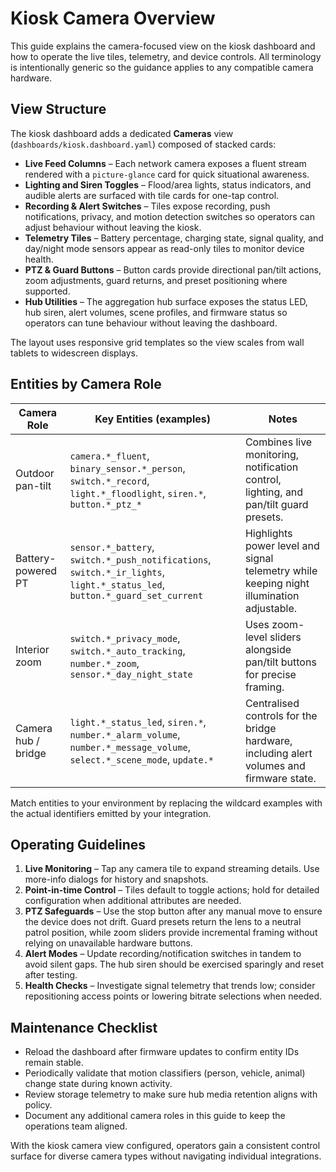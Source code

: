# Kiosk Camera Overview

This guide explains the camera-focused view on the kiosk dashboard and how to operate the live tiles, telemetry, and device controls. All terminology is intentionally generic so the guidance applies to any compatible camera hardware.

## View Structure

The kiosk dashboard adds a dedicated **Cameras** view (`dashboards/kiosk.dashboard.yaml`) composed of stacked cards:

- **Live Feed Columns** – Each network camera exposes a fluent stream rendered with a `picture-glance` card for quick situational awareness.
- **Lighting and Siren Toggles** – Flood/area lights, status indicators, and audible alerts are surfaced with tile cards for one-tap control.
- **Recording & Alert Switches** – Tiles expose recording, push notifications, privacy, and motion detection switches so operators can adjust behaviour without leaving the kiosk.
- **Telemetry Tiles** – Battery percentage, charging state, signal quality, and day/night mode sensors appear as read-only tiles to monitor device health.
- **PTZ & Guard Buttons** – Button cards provide directional pan/tilt actions, zoom adjustments, guard returns, and preset positioning where supported.
- **Hub Utilities** – The aggregation hub surface exposes the status LED, hub siren, alert volumes, scene profiles, and firmware status so operators can tune behaviour without leaving the dashboard.

The layout uses responsive grid templates so the view scales from wall tablets to widescreen displays.

## Entities by Camera Role

| Camera Role           | Key Entities (examples)                                                                                                   | Notes                                                                                     |
|-----------------------|----------------------------------------------------------------------------------------------------------------------------|-------------------------------------------------------------------------------------------|
| Outdoor pan-tilt      | `camera.*_fluent`, `binary_sensor.*_person`, `switch.*_record`, `light.*_floodlight`, `siren.*`, `button.*_ptz_*`           | Combines live monitoring, notification control, lighting, and pan/tilt guard presets.     |
| Battery-powered PT    | `sensor.*_battery`, `switch.*_push_notifications`, `switch.*_ir_lights`, `light.*_status_led`, `button.*_guard_set_current` | Highlights power level and signal telemetry while keeping night illumination adjustable. |
| Interior zoom         | `switch.*_privacy_mode`, `switch.*_auto_tracking`, `number.*_zoom`, `sensor.*_day_night_state`                            | Uses zoom-level sliders alongside pan/tilt buttons for precise framing.                   |
| Camera hub / bridge   | `light.*_status_led`, `siren.*`, `number.*_alarm_volume`, `number.*_message_volume`, `select.*_scene_mode`, `update.*`    | Centralised controls for the bridge hardware, including alert volumes and firmware state. |

Match entities to your environment by replacing the wildcard examples with the actual identifiers emitted by your integration.

## Operating Guidelines

1. **Live Monitoring** – Tap any camera tile to expand streaming details. Use more-info dialogs for history and snapshots.
2. **Point-in-time Control** – Tiles default to toggle actions; hold for detailed configuration when additional attributes are needed.
3. **PTZ Safeguards** – Use the stop button after any manual move to ensure the device does not drift. Guard presets return the lens to a neutral patrol position, while zoom sliders provide incremental framing without relying on unavailable hardware buttons.
4. **Alert Modes** – Update recording/notification switches in tandem to avoid silent gaps. The hub siren should be exercised sparingly and reset after testing.
5. **Health Checks** – Investigate signal telemetry that trends low; consider repositioning access points or lowering bitrate selections when needed.

## Maintenance Checklist

- Reload the dashboard after firmware updates to confirm entity IDs remain stable.
- Periodically validate that motion classifiers (person, vehicle, animal) change state during known activity.
- Review storage telemetry to make sure hub media retention aligns with policy.
- Document any additional camera roles in this guide to keep the operations team aligned.

With the kiosk camera view configured, operators gain a consistent control surface for diverse camera types without navigating individual integrations.
